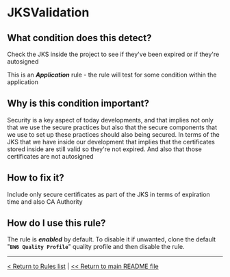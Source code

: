# JKSValidation

## What condition does this detect?

Check the JKS inside the project to see if they've been expired or if they're autosigned

This is an ***Application*** rule - the rule will test for some condition within the application

## Why is this condition important?

Security is a key aspect of today developments, and that implies not only that we use the secure practices but also that the secure components that we use to set up these practices should also being secured. In terms of the JKS that we have inside our development that implies that the certificates stored inside are still valid so they're not expired. And also that those certificates are not autosigned

## How to fix it?

Include only secure certificates as part of the JKS in terms of expiration time and also CA Authority

## How do I use this rule?

The rule is **_enabled_** by default. To disable it if unwanted, clone the default "**`BW6 Quality Profile`**" quality profile and then disable the rule.

---
[< Return to Rules list](./RULES.md) |  [<< Return to main README file](../../../README.md)
